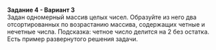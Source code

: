 **Задание 4 - Вариант 3**  
Задан одномерный массив целых чисел. Образуйте из него два отсортированных по возрастанию массива, содержащих четные и нечетные числа. Подсказка: четное число делится на 2 без остатка. Есть пример развернутого решения задачи.